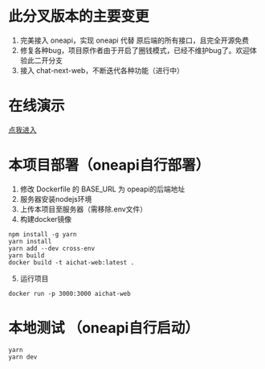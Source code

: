 
# 此分叉版本的主要变更

1. 完美接入 oneapi，实现 oneapi 代替 原后端的所有接口，且完全开源免费
2. 修复各种bug，项目原作者由于开启了圈钱模式，已经不维护bug了。欢迎体验此二开分支
3. 接入 chat-next-web，不断迭代各种功能（进行中）

# 在线演示
[点我进入](https://ai.cocoai.site)

# 本项目部署（oneapi自行部署）
1. 修改 Dockerfile 的 BASE_URL 为 opeapi的后端地址
2. 服务器安装nodejs环境
3. 上传本项目至服务器（需移除.env文件）
4. 构建docker镜像

```shell
npm install -g yarn
yarn install
yarn add --dev cross-env
yarn build
docker build -t aichat-web:latest .
```
5. 运行项目
```shell
docker run -p 3000:3000 aichat-web
```

# 本地测试 （oneapi自行启动）
```shell
yarn
yarn dev
```